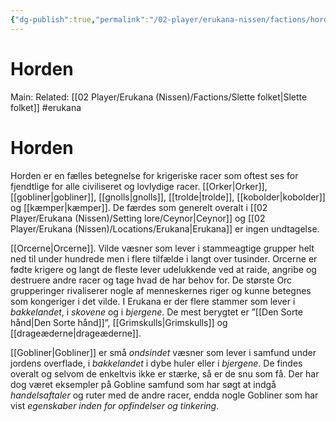 ```yaml
---
{"dg-publish":true,"permalink":"/02-player/erukana-nissen/factions/horden/"}
---
```



# Horden
Main:
Related: [[02 Player/Erukana (Nissen)/Factions/Slette folket\|Slette folket]]
#erukana 

# Horden 
Horden er en fælles betegnelse for krigeriske racer som oftest ses for fjendtlige for alle civiliseret og lovlydige racer. [[Orker\|Orker]], [[gobliner\|gobliner]], [[gnolls\|gnolls]], [[trolde\|trolde]], [[kobolder\|kobolder]] og [[kæmper\|kæmper]]. De færdes som generelt overalt i [[02 Player/Erukana (Nissen)/Setting lore/Ceynor\|Ceynor]] og [[02 Player/Erukana (Nissen)/Locations/Erukana\|Erukana]] er ingen undtagelse. 

[[Orcerne\|Orcerne]]. Vilde væsner som lever i stammeagtige grupper helt ned til under hundrede men i flere tilfælde i langt over tusinder. Orcerne er fødte krigere og langt de fleste lever udelukkende ved at raide, angribe og destruere andre racer og tage hvad de har behov for. De største Orc grupperinger rivaliserer nogle af menneskernes riger og kunne betegnes som kongeriger i det vilde. I Erukana er der flere stammer som lever i *bakkelandet*, i *skovene* og i *bjergene*. De mest berygtet er ”[[Den Sorte hånd\|Den Sorte hånd]]”, [[Grimskulls\|Grimskulls]] og [[drageæderne\|drageæderne]].

[[Gobliner\|Gobliner]] er små *ondsindet* væsner som lever i samfund under jordens overflade, i *bakkelandet* i dybe huler eller i *bjergene*. De findes overalt og selvom de enkeltvis ikke er stærke, så er de snu som få. Der har dog været eksempler på Gobline samfund som har søgt at indgå *handelsaftaler* og ruter med de andre racer, endda nogle Gobliner som har vist *egenskaber inden for opfindelser og tinkering*.